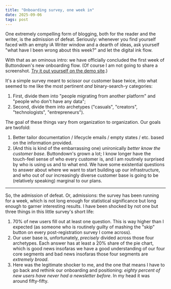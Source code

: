 ```yaml
---
title: "Onboarding survey, one week in"
date: 2025-09-06
tags: post
---
```


One extremely compelling form of blogging, both for the reader and the writer, is the admission of defeat. Seriously: whenever you find yourself faced with an empty iA Writer window and a dearth of ideas, ask yourself "what have I been wrong about this week?" and let the digital ink flow.

With that as an ominous intro: we have officially concluded the first week of Buttondown's new onboarding flow. (Of course I am not going to share a screenshot. [Try it out yourself on the demo site](https://demo.buttondown.com/home?state=onboarding-survey).)

It's a simple survey meant to scissor our customer base twice, into what seemed to me like the most pertinent _and_ binary-search-y categories:

1. First, divide them into "people migrating from another platform" and "people who don't have any data";
2. Second, divide them into archetypes ("casuals", "creators", "technologists", "entrepreneurs").

The goal of these things vary from organization to organization. Our goals are twofold:

1. Better tailor documentation / lifecycle emails / empty states / etc. based on the information provided.
2. (And this is kind of the embarrassing one) unironically _better know the customer base_. Buttondown's grown a lot; I know longer have the touch-feel sense of who every customer is, and I am routinely surprised by who is using us and to what end. We have some existential questions to answer about where we want to start building up our infrastructure, and who out of our increasingly diverse customer base is going to be (relatively speaking) marginal to our plans.

---

So, the admission of defeat. Or, admissions: the survey has been running for a week, which is not long enough for statistical significance but long enough to garner interesting results. I have been shocked by not one but three things in this little survey's short life:

1. 70% of new users fill out at least one question. This is way higher than I expected (as someone who is routinely guilty of mashing the "skip" button on every post-registration survey I come across).
2. Our user base is, unfortunately, _precisely_ divided across those four archetypes. Each answer has at least a 20% share of the pie chart, which is good news insofaras we have a good understanding of our four core segments and bad news insofaras those four segments are _extremely broad_.
3. Here was the legitimate shocker to me, and the one that means I have to go back and rethink our onboarding and positioning: _eighty percent of new users have never had a newsletter before_. In my head it was around fifty-fifty.
